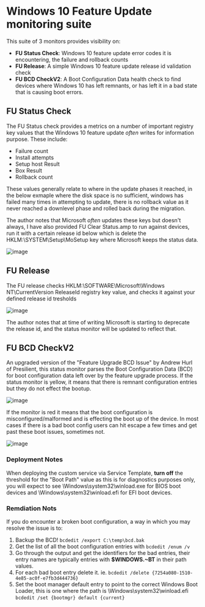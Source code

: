 # Windows 10 Feature Update monitoring suite
This suite of 3 monitors provides visibility on:
* **FU Status Check**: Windows 10 feature update error codes it is encountering, the failure and rollback counts
* **FU Release**: A simple Windows 10 feature update release id validation check
* **FU BCD CheckV2**: A Boot Configuration Data health check to find devices where Windows 10 has left remnants, or has left it in a bad state that is causing boot errors.

## FU Status Check
The FU Status check provides a metrics on a number of important registry key values that the Windows 10 feature update _often_ writes for information purpose. These include:
* Failure count
* Install attempts
* Setup host Result
* Box Result
* Rollback count

These values generally relate to where in the update phases it reached, in the below exmaple where the disk space is no sufficient, windows has failed many times in attempting to update, there is no rollback value as it never reached a downlevel phase and rolled back during the migration.

The author notes that Microsoft _often_ updates these keys but doesn't always, I have also provided FU Clear Status.amp to run against devices, run it with a certain release id below which is delete the HKLM:\SYSTEM\Setup\MoSetup key where Microsoft keeps the status data.

![image](https://user-images.githubusercontent.com/17693460/119506497-4f2ad400-bdb1-11eb-9438-7ab95cfffb39.png)

## FU Release
The FU release checks HKLM:\SOFTWARE\Microsoft\Windows NT\CurrentVersion ReleaseId registry key value, and checks it against your defined release id tresholds

![image](https://user-images.githubusercontent.com/17693460/119507169-f0198f00-bdb1-11eb-842d-b7368faac886.png)

The author notes that at time of writing Microsoft is starting to deprecate the release id, and the status monitor will be updated to reflect that.

## FU BCD CheckV2
An upgraded version of the "Feature Upgrade BCD Issue" by Andrew Hurl of Presilient, this status monitor parses the Boot Configuration Data (BCD) for boot configuration data left over by the feature upgrade process. If the status monitor is yellow, it means that there is remnant configuration entries but they do not effect the bootup. 

![image](https://user-images.githubusercontent.com/17693460/119508589-31f70500-bdb3-11eb-8ddf-14601e164b48.png)

If the monitor is red it means that the boot configuration is misconfigured/malformed and is effecting the boot up of the device. In most cases if there is a bad boot config users can hit escape a few times and get past these boot issues, sometimes not.

![image](https://user-images.githubusercontent.com/17693460/119508688-4935f280-bdb3-11eb-8ec6-093f38b5de8e.png)

### Deployment Notes
When deploying the custom service via Service Template, **turn off** the threshold for the "Boot Path" value as this is for diagnostics purposes only, you will expect to see \Windows\system32\winload.exe for BIOS boot devices and \Windows\system32\winload.efi for EFI boot devices.

### Remdiation Nots
If you do encounter a broken boot configuration, a way in which you may resolve the issue is to:
1. Backup the BCD! `bcdedit /export C:\temp\bcd.bak`
2. Get the list of all the boot configuration entries with `bcdedit /enum /v`
3. Go through the output and get the identifiers for the bad entries, their entry names are typically entries with **$WINDOWS.~BT** in their path values.
4. For each bad boot entry delete it. ie. `bcdedit /delete {7254a080-1510-4e85-ac0f-e7fb3d444736}`
5. Set the boot manager default entry to point to the correct Windows Boot Loader, this is one where the path is \Windows\system32\winload.efi `bcdedit /set {bootmgr} default {current}`
